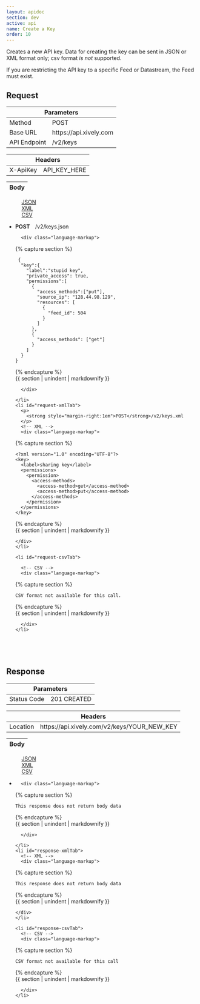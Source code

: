 ```yaml
---
layout: apidoc
section: dev
active: api
name: Create a Key
order: 10
---
```


Creates a new API key. Data for creating the key can be sent in JSON or XML format only; csv format _is not_ supported.

If you are restricting the API key to a specific Feed or Datastream, the Feed must exist.

<h2>Request</h2>


<div class="code-examples">
  <table class="code-examples-table twelve">
    <thead>
      <tr>
        <th colspan="2">Parameters</th>
      </tr>
    </thead>
    <tbody>
      <tr>
        <td>Method</td>
        <td>POST</td>
      </tr>
      <tr>
        <td>Base URL</td>
        <td>https://api.xively.com</td>
      </tr>
      <tr>
        <td>API Endpoint</td>
        <td>/v2/keys</td>
      </tr>
    </tbody>
  </table> 

  <table class="code-examples-table twelve">  
    <thead>
      <tr>
        <th colspan="2">Headers</th>
      </tr>
    </thead>
    <tbody>
      <tr>
        <td>X-ApiKey</td>
        <td>API_KEY_HERE</td>
      </tr>
    </tbody>
  </table>
  
  <table class="code-examples-table twelve">
    <thead>
      <tr>
        <th colspan="2">Body</th>
      </tr>
    </thead>
  </table>  

  <!-- 
    REQUEST EXAMPLE
    notice the "response" id is replaced with "request" in the request table, this is important to maintain for styling
  -->
  <dl class="apidoc-tabs tabs">
    <dd class="active"><a href="#request-json">JSON</a></dd>
    <dd><a href="#request-xml">XML</a></dd>
    <dd><a href="#request-csv">CSV</a></dd>
  </dl>
  <ul class="apidoc-tabs-content tabs-content">
    <li class="active" id="request-jsonTab">
      <p>
        <strong style="margin-right:1em">POST</strong>/v2/keys.json
      </p>
      <!-- JSON -->

      <div class="language-markup">

{% capture section %}

~~~
 {
  "key":{
    "label":"stupid key",
    "private_access": true,
    "permissions":[
      {
        "access_methods":["put"],
        "source_ip": "128.44.98.129",
        "resources": [
          {
            "feed_id": 504
          }
        ]
      },
      {
        "access_methods": ["get"]
      }
    ]
  }
}
~~~

{% endcapture %}  
{{ section | unindent | markdownify }} 

      </div>

    </li>
    <li id="request-xmlTab">
      <p>
        <strong style="margin-right:1em">POST</strong>/v2/keys.xml
      </p>  
      <!-- XML -->
      <div class="language-markup">

{% capture section %}

~~~  
<?xml version="1.0" encoding="UTF-8"?>
<key>
  <label>sharing key</label>
  <permissions>
    <permission>
      <access-methods>
        <access-method>get</access-method>
        <access-method>put</access-method>
      </access-methods>
    </permission>
  </permissions>
</key>
~~~

{% endcapture %}  
{{ section | unindent | markdownify }} 

    </div>
    </li>

    <li id="request-csvTab">

      <!-- CSV -->
      <div class="language-markup">

{% capture section %}

~~~  
CSV format not available for this call.
~~~

{% endcapture %}  
{{ section | unindent | markdownify }} 

      </div>
    </li>
  </ul>
</div>

 

 

<h2>Response</h2>

<div class="code-examples">
  <table class="code-examples-table twelve">
    <thead>
      <tr>
        <th colspan="2">Parameters</th>
      </tr>
    </thead>
    <tbody>
      <tr>
        <td>Status Code</td>
        <td>201 CREATED</td>
    </tbody>
  </table> 

  <table class="code-examples-table twelve">  
    <thead>
      <tr>
        <th colspan="2">Headers</th>
      </tr>
    </thead>
    <tbody>
      <tr>
        <td>Location</td>
        <td>https://api.xively.com/v2/keys/YOUR_NEW_KEY</td>
      </tr>
    </tbody>
  </table>
  
  <table class="code-examples-table twelve">
    <thead>
      <tr>
        <th colspan="2">Body</th>
      </tr>
    </thead>
  </table>  

  <!-- 
    RESPONSE EXAMPLE
    notice the "request" id is replaced with "response" in the response table, this is important to maintain for styling
  -->
  <dl class="apidoc-tabs tabs">
    <dd class="active"><a href="#response-json">JSON</a></dd>
    <dd><a href="#response-xml">XML</a></dd>
    <dd><a href="#response-csv">CSV</a></dd>
  </dl>
  <ul class="apidoc-tabs-content tabs-content">
    <li class="active" id="response-jsonTab">
      <!-- JSON -->

      <div class="language-markup">

{% capture section %}

~~~
This response does not return body data
~~~

{% endcapture %}  
{{ section | unindent | markdownify }} 

      </div>

    </li>
    <li id="response-xmlTab">
      <!-- XML -->
      <div class="language-markup">

{% capture section %}

~~~  
This response does not return body data
~~~

{% endcapture %}  
{{ section | unindent | markdownify }} 

    </div>
    </li>

    <li id="response-csvTab">
      <!-- CSV -->
      <div class="language-markup">

{% capture section %}

~~~  
CSV format not available for this call
~~~

{% endcapture %}  
{{ section | unindent | markdownify }} 

      </div>
    </li>
  </ul>
</div>

